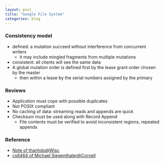```yaml
---
layout: post
title: "Google File System"
categories: blog
---
```

### Consistency model
* defined: a mutation succeed without interference from concurrent writers
    * it may include mingled fragments from multiple mutations
* consistent: all clients will see the same data
* A global mutation order is defined first by the lease grant order chosen by the master
    * then within a lease by the serial numbers assigned by the primary

### Reviews
* Application must cope with possible duplicates
* Not POSIX compliant
* No caching of data: streaming reads and appends are quick
* Checksum must be used along with Record Append
    * File contents must be verified to avoid inconsistent regions, repeated appends

### Reference
* [Note of thanhdo@Wisc](http://pages.cs.wisc.edu/~thanhdo/qual-notes/fs/fs4-gfs.txt)
* [cs6464 of Michael Siegenthaler@Cornell](http://www.cs.cornell.edu/courses/cs6464/2009sp/lectures/15-gfs.pdf)
